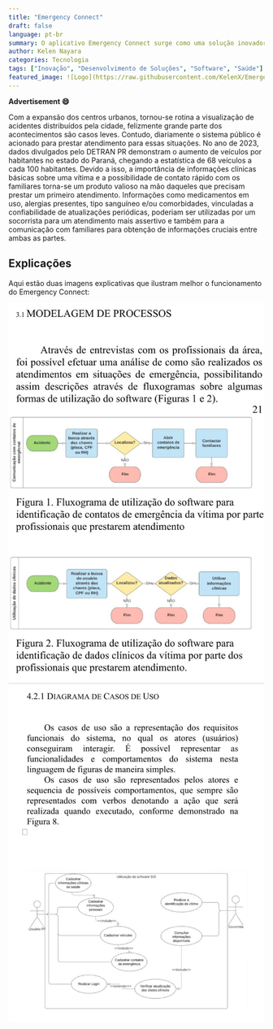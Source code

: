 ```yaml
---
title: "Emergency Connect"
draft: false
language: pt-br
summary: O aplicativo Emergency Connect surge como uma solução inovadora para agilizar atendimentos de emergência em áreas urbanas, onde acidentes se tornaram cada vez mais frequentes. Com o aumento do número de veículos, especialmente no Paraná, a necessidade de informações rápidas e precisas sobre vítimas é crucial para salvar vidas. A plataforma permite que socorristas acessem dados clínicos essenciais, como tipo sanguíneo, alergias, medicamentos em uso e comorbidades, facilitando uma assistência mais eficiente e possibilitando o contato imediato com familiares. O Emergency Connect promete transformar a forma como os serviços de emergência interagem com vítimas e seus entes queridos, proporcionando informações valiosas em momentos críticos.
author: Kelen Nayara
categories: Tecnologia
tags: ["Inovação", "Desenvolvimento de Soluções", "Software", "Saúde"] 
featured_image: ![Logo](https://raw.githubusercontent.com/KelenX/Emergency---Connect/main/images/docs2.png)
---
```


__Advertisement :smile:__

Com a expansão dos centros urbanos, tornou-se rotina a visualização de acidentes distribuídos pela cidade, felizmente grande parte dos acontecimentos são casos leves. Contudo, diariamente o sistema público é acionado para prestar atendimento para essas situações.
No ano de 2023, dados divulgados pelo DETRAN PR demonstram o aumento de veículos por habitantes no estado do Paraná, chegando a estatística de 68 veículos a cada 100 habitantes. Devido a isso, a importância de informações clínicas básicas sobre uma vítima e a possibilidade de contato rápido com os familiares torna-se um produto valioso na mão daqueles que precisam prestar um primeiro atendimento. Informações como medicamentos em uso, alergias presentes, tipo sanguíneo e/ou comorbidades, vinculadas a confiabilidade de atualizações periódicas, poderiam ser utilizadas por um socorrista para um atendimento mais assertivo e também para a comunicação com familiares para obtenção de informações cruciais entre ambas as partes.

## Explicações

Aqui estão duas imagens explicativas que ilustram melhor o funcionamento do Emergency Connect:

![Imagem Explicativa 1](https://github.com/KelenX/Emergency---Connect/blob/main/images/image1.jpg)
![Imagem Explicativa 2](https://github.com/KelenX/Emergency---Connect/blob/main/images/image2.jpg)





